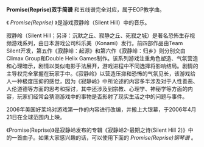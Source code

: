 

**Promise(Reprise)双手简谱** 和五线谱完全对应，属于EOP教学曲。

《 _Promise(Reprise)_ 》是游戏寂静岭（Silent Hill）中的音乐。

寂静岭（Silent
Hill；另译：沉默之丘、寂静之丘、死寂之城）是著名恐怖生存视频游戏系列，由日本游戏公司科乐美（Konami）发行。前四部作品由Team
Silent开发，第五作《寂静岭：起源》和第六作《寂静岭：归乡》则分别交由Climax Group和Double Helix
Games制作。该系列游戏注重角色塑造、气氛营造和心理暗示，剧情以类似电影手法展开，游戏进程中不同选择将影响结局。剧情的主导权完全掌握在玩家手中。《寂静岭》以营造压抑和恐怖的气氛见长，该游戏给人一种极度压抑的感觉，因为《寂静岭》中所论述的内容多半涉及对于人性善恶、人伦道德等方面的思考和探讨，其中还涉及到宗教、心理学、神秘学等方面的内容，玩家们经常会猜测游戏中的事物是否影射了现实生活之中的问题与事件。

2006年美国好莱坞对游戏第一作的内容进行改编，并搬上大银幕，于2006年4月21日在全球范围内上映。

《Promise(Reprise)》是寂静岭发布的专辑《寂静岭2-最期之诗(Silent Hill 2)》中的一首曲子。如果大家感兴趣的话，可以使用下面的
_Promise(Reprise)钢琴谱_ 。

